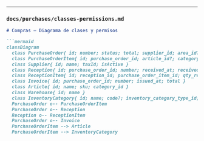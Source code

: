 
---

### `docs/purchases/classes-permissions.md`
```md
# Compras — Diagrama de clases y permisos

```mermaid
classDiagram
  class PurchaseOrder{ id; number; status; total; supplier_id; area_id?; created_by; approved_by?; emitted_by? }
  class PurchaseOrderItem{ id; purchase_order_id; article_id?; category_id; qty; unitPrice }
  class Supplier{ id; name; taxId; isActive }
  class Reception{ id; purchase_order_id; number; received_at; received_by }
  class ReceptionItem{ id; reception_id; purchase_order_item_id; qty_received }
  class Invoice{ id; purchase_order_id; number; issued_at; total }
  class Article{ id; name; sku; category_id }
  class Warehouse{ id; name }
  class InventoryCategory{ id; name; code?; inventory_category_type_id; approve_area_id? }
  PurchaseOrder o-- PurchaseOrderItem
  PurchaseOrder o-- Reception
  Reception o-- ReceptionItem
  PurchaseOrder o-- Invoice
  PurchaseOrderItem --> Article
  PurchaseOrderItem --> InventoryCategory
